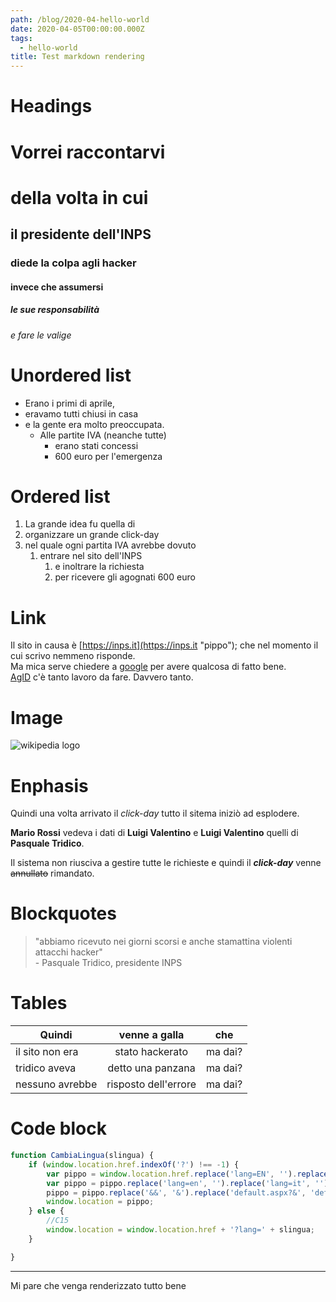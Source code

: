 ```yaml
---
path: /blog/2020-04-hello-world
date: 2020-04-05T00:00:00.000Z
tags:
  - hello-world
title: Test markdown rendering
---
```

# Headings

# Vorrei raccontarvi

# della volta in cui

## il presidente dell'INPS

### diede la colpa agli hacker

#### invece che assumersi

##### le sue responsabilità

###### e fare le valige

# Unordered list

* Erano i primi di aprile,
* eravamo tutti chiusi in casa
* e la gente era molto preoccupata.
    * Alle partite IVA (neanche tutte)
        * erano stati concessi
        * 600 euro per l'emergenza

# Ordered list

1. La grande idea fu quella di
2. organizzare un grande click-day
3. nel quale ogni partita IVA avrebbe dovuto
    1. entrare nel sito dell'INPS
        1. e inoltrare la richiesta
        2. per ricevere gli agognati 600 euro

# Link

Il sito in causa è [https://inps.it](https://inps.it "pippo"); che nel momento il cui scrivo nemmeno risponde.  
Ma mica serve chiedere a [google] per avere qualcosa di fatto bene.  
[AgID][1] c'è tanto lavoro da fare. Davvero tanto.

[1]: https://agid.gov.it
[google]: https://www.wired.com/story/google-coronavirus-site-testing-trump-pence/  "spoiler alert: le società di consulenza si basano su neolaureati sfruttati"

# Image

<div class="flex justify-center max-w-3xl">
  <img class="max-w-xl" src="/img/diamo-la-colpa-ai-runner.png" title="Wikipedia logo is lit" alt="wikipedia logo">
</div>

# Enphasis

Quindi una volta arrivato il *click-day* tutto il sitema iniziò ad esplodere.

**Mario Rossi** vedeva i dati di **Luigi Valentino** e __Luigi Valentino__ quelli di __Pasquale Tridico__.

Il sistema non riusciva a gestire tutte le richieste e quindi il ***click-day*** venne ~~annullato~~  rimandato.

# Blockquotes

> "abbiamo ricevuto nei giorni scorsi e anche stamattina violenti attacchi hacker"  
> \- Pasquale Tridico, presidente INPS

# Tables

| Quindi          | venne a galla         | che     |
| --------------- |:---------------------:|:-------:|
| il sito non era | stato hackerato       | ma dai? |
| tridico aveva   | detto una panzana     | ma dai? |
| nessuno avrebbe | risposto dell'errore  | ma dai? |

# Code block

```javascript
function CambiaLingua(slingua) {
    if (window.location.href.indexOf('?') !== -1) {
        var pippo = window.location.href.replace('lang=EN', '').replace('lang=IT', '').replace('lang=ES', '').replace('lang=FR', '').replace('lang=DE', '');
        var pippo = pippo.replace('lang=en', '').replace('lang=it', '').replace('lang=es', '').replace('lang=fr', '').replace('lang=de', '') + '&lang=' + slingua;
        pippo = pippo.replace('&&', '&').replace('default.aspx?&', 'default.aspx?');
        window.location = pippo;
    } else {
        //C15
        window.location = window.location.href + '?lang=' + slingua;
    }

}

```

---

<div class="py-8">
  <p>Mi pare che venga renderizzato tutto bene</p>
</div>
